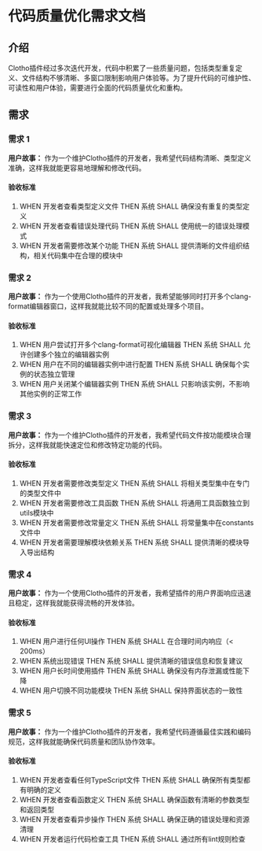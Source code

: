 # 代码质量优化需求文档

## 介绍

Clotho插件经过多次迭代开发，代码中积累了一些质量问题，包括类型重复定义、文件结构不够清晰、多窗口限制影响用户体验等。为了提升代码的可维护性、可读性和用户体验，需要进行全面的代码质量优化和重构。

## 需求

### 需求 1

**用户故事：** 作为一个维护Clotho插件的开发者，我希望代码结构清晰、类型定义准确，这样我就能更容易地理解和修改代码。

#### 验收标准

1. WHEN 开发者查看类型定义文件 THEN 系统 SHALL 确保没有重复的类型定义
2. WHEN 开发者查看错误处理代码 THEN 系统 SHALL 使用统一的错误处理模式
3. WHEN 开发者需要修改某个功能 THEN 系统 SHALL 提供清晰的文件组织结构，相关代码集中在合理的模块中

### 需求 2

**用户故事：** 作为一个使用Clotho插件的开发者，我希望能够同时打开多个clang-format编辑器窗口，这样我就能比较不同的配置或处理多个项目。

#### 验收标准

1. WHEN 用户尝试打开多个clang-format可视化编辑器 THEN 系统 SHALL 允许创建多个独立的编辑器实例
2. WHEN 用户在不同的编辑器实例中进行配置 THEN 系统 SHALL 确保每个实例的状态独立管理
3. WHEN 用户关闭某个编辑器实例 THEN 系统 SHALL 只影响该实例，不影响其他实例的正常工作

### 需求 3

**用户故事：** 作为一个维护Clotho插件的开发者，我希望代码文件按功能模块合理拆分，这样我就能快速定位和修改特定功能的代码。

#### 验收标准

1. WHEN 开发者需要修改类型定义 THEN 系统 SHALL 将相关类型集中在专门的类型文件中
2. WHEN 开发者需要修改工具函数 THEN 系统 SHALL 将通用工具函数独立到utils模块中
3. WHEN 开发者需要修改常量定义 THEN 系统 SHALL 将常量集中在constants文件中
4. WHEN 开发者需要理解模块依赖关系 THEN 系统 SHALL 提供清晰的模块导入导出结构

### 需求 4

**用户故事：** 作为一个使用Clotho插件的开发者，我希望插件的用户界面响应迅速且稳定，这样我就能获得流畅的开发体验。

#### 验收标准

1. WHEN 用户进行任何UI操作 THEN 系统 SHALL 在合理时间内响应（< 200ms）
2. WHEN 系统出现错误 THEN 系统 SHALL 提供清晰的错误信息和恢复建议
3. WHEN 用户长时间使用插件 THEN 系统 SHALL 确保没有内存泄漏或性能下降
4. WHEN 用户切换不同功能模块 THEN 系统 SHALL 保持界面状态的一致性

### 需求 5

**用户故事：** 作为一个维护Clotho插件的开发者，我希望代码遵循最佳实践和编码规范，这样我就能确保代码质量和团队协作效率。

#### 验收标准

1. WHEN 开发者查看任何TypeScript文件 THEN 系统 SHALL 确保所有类型都有明确的定义
2. WHEN 开发者查看函数定义 THEN 系统 SHALL 确保函数有清晰的参数类型和返回类型
3. WHEN 开发者查看异步操作 THEN 系统 SHALL 确保正确的错误处理和资源清理
4. WHEN 开发者运行代码检查工具 THEN 系统 SHALL 通过所有lint规则检查